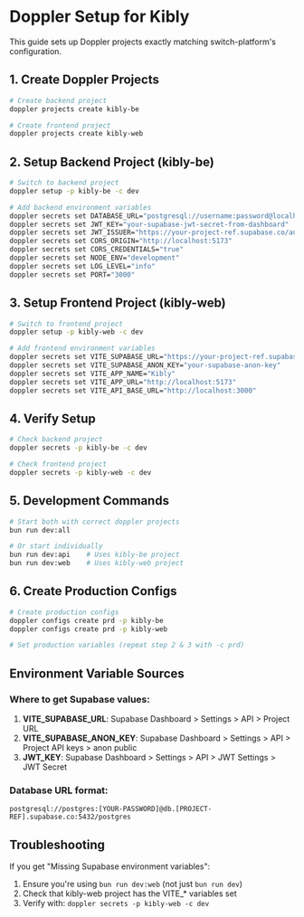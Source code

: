 # Doppler Setup for Kibly

This guide sets up Doppler projects exactly matching switch-platform's configuration.

## 1. Create Doppler Projects

```bash
# Create backend project
doppler projects create kibly-be

# Create frontend project  
doppler projects create kibly-web
```

## 2. Setup Backend Project (kibly-be)

```bash
# Switch to backend project
doppler setup -p kibly-be -c dev

# Add backend environment variables
doppler secrets set DATABASE_URL="postgresql://username:password@localhost:5432/kibly"
doppler secrets set JWT_KEY="your-supabase-jwt-secret-from-dashboard"
doppler secrets set JWT_ISSUER="https://your-project-ref.supabase.co/auth/v1"
doppler secrets set CORS_ORIGIN="http://localhost:5173"
doppler secrets set CORS_CREDENTIALS="true"
doppler secrets set NODE_ENV="development"
doppler secrets set LOG_LEVEL="info"
doppler secrets set PORT="3000"
```

## 3. Setup Frontend Project (kibly-web)

```bash
# Switch to frontend project
doppler setup -p kibly-web -c dev

# Add frontend environment variables
doppler secrets set VITE_SUPABASE_URL="https://your-project-ref.supabase.co"
doppler secrets set VITE_SUPABASE_ANON_KEY="your-supabase-anon-key"
doppler secrets set VITE_APP_NAME="Kibly"
doppler secrets set VITE_APP_URL="http://localhost:5173"
doppler secrets set VITE_API_BASE_URL="http://localhost:3000"
```

## 4. Verify Setup

```bash
# Check backend project
doppler secrets -p kibly-be -c dev

# Check frontend project
doppler secrets -p kibly-web -c dev
```

## 5. Development Commands

```bash
# Start both with correct doppler projects
bun run dev:all

# Or start individually
bun run dev:api    # Uses kibly-be project
bun run dev:web    # Uses kibly-web project
```

## 6. Create Production Configs

```bash
# Create production configs
doppler configs create prd -p kibly-be
doppler configs create prd -p kibly-web

# Set production variables (repeat step 2 & 3 with -c prd)
```

## Environment Variable Sources

### Where to get Supabase values:
1. **VITE_SUPABASE_URL**: Supabase Dashboard > Settings > API > Project URL
2. **VITE_SUPABASE_ANON_KEY**: Supabase Dashboard > Settings > API > Project API keys > anon public
3. **JWT_KEY**: Supabase Dashboard > Settings > API > JWT Settings > JWT Secret

### Database URL format:
```
postgresql://postgres:[YOUR-PASSWORD]@db.[PROJECT-REF].supabase.co:5432/postgres
```

## Troubleshooting

If you get "Missing Supabase environment variables":
1. Ensure you're using `bun run dev:web` (not just `bun run dev`)
2. Check that kibly-web project has the VITE_* variables set
3. Verify with: `doppler secrets -p kibly-web -c dev`